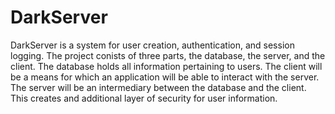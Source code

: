 # DarkServer
DarkServer is a system for user creation, authentication, and session logging. The project conists of three parts, the database, the server, and the client. The database holds all information pertaining to users. The client will be a means for which an application will be able to interact with the server. The server will be an intermediary between the database and the client. This creates and additional layer of security for user information.
